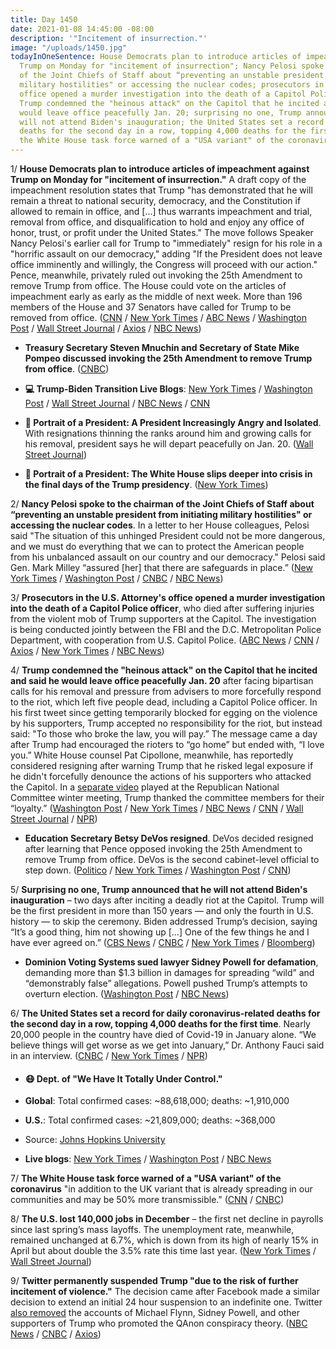 ```yaml
---
title: Day 1450
date: 2021-01-08 14:45:00 -08:00
description: '"Incitement of insurrection."'
image: "/uploads/1450.jpg"
todayInOneSentence: House Democrats plan to introduce articles of impeachment against
  Trump on Monday for "incitement of insurrection"; Nancy Pelosi spoke to the chairman
  of the Joint Chiefs of Staff about “preventing an unstable president from initiating
  military hostilities" or accessing the nuclear codes; prosecutors in the U.S. Attorney's
  office opened a murder investigation into the death of a Capitol Police officer;
  Trump condemned the "heinous attack" on the Capitol that he incited and said he
  would leave office peacefully Jan. 20; surprising no one, Trump announced that he
  will not attend Biden's inauguration; the United States set a record for daily coronavirus-related
  deaths for the second day in a row, topping 4,000 deaths for the first time; and
  the White House task force warned of a "USA variant" of the coronavirus.
---
```


1/ **House Democrats plan to introduce articles of impeachment against Trump on Monday for "incitement of insurrection."** A draft copy of the impeachment resolution states that Trump "has demonstrated that he will remain a threat to national security, democracy, and the Constitution if allowed to remain in office, and \[...\] thus warrants impeachment and trial, removal from office, and disqualification to hold and enjoy any office of honor, trust, or profit under the United States." The move follows Speaker Nancy Pelosi's earlier call for Trump to "immediately" resign for his role in a "horrific assault on our democracy," adding "If the President does not leave office imminently and willingly, the Congress will proceed with our action." Pence, meanwhile, privately ruled out invoking the 25th Amendment to remove Trump from office. The House could vote on the articles of impeachment early as early as the middle of next week. More than 196 members of the House and 37 Senators have called for Trump to be removed from office. ([CNN](https://www.cnn.com/2021/01/08/politics/house-democrats-impeachment-plans/index.html) / [New York Times](https://www.nytimes.com/2021/01/08/us/politics/trump-impeachment-pelosi.html) / [ABC News](https://abcnews.go.com/Politics/trump-pressure-resign-face-impeachment-attend-bidens-inauguration/story?id=75099643) / [Washington Post](https://www.washingtonpost.com/powerpost/impeachment-trump-congress/2021/01/08/2a0d83ca-51c3-11eb-b96e-0e54447b23a1_story.html) / [Wall Street Journal](https://www.wsj.com/articles/democrats-intensify-calls-to-remove-trump-after-capitol-riot-11610117456) / [Axios](https://www.axios.com/trump-concession-removal-214d89e2-6cc5-4a02-9d1e-ae9400cf8bef.html) / [NBC News](https://www.nbcnews.com/politics/congress/over-100-lawmakers-are-calling-president-trump-s-removal-here-n1253309))

* **Treasury Secretary Steven Mnuchin and Secretary of State Mike Pompeo discussed invoking the 25th Amendment to remove Trump from office**. ([CNBC](https://www.cnbc.com/2021/01/07/mnuchin-pompeo-discussed-trump-removal-after-dc-riots.html))

* **💻 Trump-Biden Transition Live Blogs**: [New York Times](https://www.nytimes.com/live/2021/01/08/us/trump-biden) / [Washington Post](https://www.washingtonpost.com/politics/2021/01/08/capitol-biden-trump-live-updates/) / [Wall Street Journal](https://www.wsj.com/livecoverage/biden-trump-electoral-college-certification-congress) / [NBC News](https://www.nbcnews.com/politics/congress/live-blog/2021-01-08-capitol-riots-electoral-vote-count-n1253384) / [CNN](https://www.cnn.com/politics/live-news/washington-dc-riots-trump-news-friday/h_9fe353ffc1f72d1e6a74fd817d635b65)

* **👑 Portrait of a President: A President Increasingly Angry and Isolated**. With resignations thinning the ranks around him and growing calls for his removal, president says he will depart peacefully on Jan. 20. ([Wall Street Journal](https://www.wsj.com/articles/under-pressure-trump-condemns-violence-at-capitol-and-acknowledges-election-loss-11610069019))

* **👑 Portrait of a President: The White House slips deeper into crisis in the final days of the Trump presidency**. ([New York Times](https://www.nytimes.com/2021/01/08/us/politics/the-white-house-slips-deeper-into-crisis-in-the-final-days-of-the-trump-presidency.html))

2/ **Nancy Pelosi spoke to the chairman of the Joint Chiefs of Staff about “preventing an unstable president from initiating military hostilities" or accessing the nuclear codes**. In a letter to her House colleagues, Pelosi said "The situation of this unhinged President could not be more dangerous, and we must do everything that we can to protect the American people from his unbalanced assault on our country and our democracy." Pelosi said Gen. Mark Milley “assured \[her\] that there are safeguards in place.” ([New York Times](https://www.nytimes.com/2021/01/08/us/politics/trump-impeachment-pelosi.html) / [Washington Post](https://www.nytimes.com/2021/01/08/us/politics/trump-impeachment-pelosi.html) / [CNBC](https://www.cnbc.com/2021/01/08/pelosi-prevent-trump-from-launching-nuclear-strike.html) / [NBC News](https://www.nbcnews.com/politics/congress/speaker-pelosi-called-military-chief-about-unhinged-trump-s-access-n1253501))

3/ **Prosecutors in the U.S. Attorney's office opened a murder investigation into the death of a Capitol Police officer**, who died after suffering injuries from the violent mob of Trump supporters at the Capitol. The investigation is being conducted jointly between the FBI and the D.C. Metropolitan Police Department, with cooperation from U.S. Capitol Police. ([ABC News](https://abcnews.go.com/Politics/capitol-police-officer-dies-injuries-suffered-riots/story?id=75124131) / [CNN](https://www.cnn.com/2021/01/08/politics/capitol-police-officer-killed/index.html) / [Axios](https://www.axios.com/capitol-police-officer-dies-from-injuries-suffered-during-pro-trump-riot-d9ad771f-0dcf-4954-875e-c2fc402aac74.html) / [New York Times](https://www.nytimes.com/2021/01/08/us/brian-sicknick-police-capitol-dies.html) / [NBC News](https://www.nbcnews.com/politics/politics-news/capitol-police-officer-has-died-after-clashing-pro-trump-mob-n1253396))

4/ **Trump condemned the "heinous attack" on the Capitol that he incited and said he would leave office peacefully Jan. 20** after facing bipartisan calls for his removal and pressure from advisers to more forcefully respond to the riot, which left five people dead, including a Capitol Police officer. In his first tweet since getting temporarily blocked for egging on the violence by his supporters, Trump accepted no responsibility for the riot, but instead said: "To those who broke the law, you will pay.” The message came a day after Trump had encouraged the rioters to “go home” but ended with, “I love you.” White House counsel Pat Cipollone, meanwhile, has reportedly considered resigning after warning Trump that he risked legal exposure if he didn't forcefully denounce the actions of his supporters who attacked the Capitol. In a [separate video](https://www.nytimes.com/2021/01/08/us/politics/trump-thanks-republicans-for-their-loyalty-in-upbeat-video-about-the-2020-election.html) played at the Republican National Committee winter meeting, Trump thanked the committee members for their “loyalty.” ([Washington Post](https://www.washingtonpost.com/politics/trump-rage-riot/2021/01/07/26894c54-5108-11eb-b96e-0e54447b23a1_story.html) / [New York Times](https://www.nytimes.com/2021/01/07/us/politics/video-trump.html) / [NBC News](https://www.nbcnews.com/politics/politics-news/facing-calls-removal-trump-reverses-positions-election-loss-rioters-covid-n1253397) / [CNN](https://www.cnn.com/2021/01/08/politics/pat-cipollone-white-house-counsel/index.html) / [Wall Street Journal](https://www.wsj.com/articles/under-pressure-trump-condemns-violence-at-capitol-and-acknowledges-election-loss-11610069019) / [NPR](https://www.npr.org/sections/congress-electoral-college-tally-live-updates/2021/01/07/954587997/white-house-condemns-violence-on-capitol-hill-without-addressing-trumps-role))

* **Education Secretary Betsy DeVos resigned**. DeVos decided resigned after learning that Pence opposed invoking the 25th Amendment to remove Trump from office. DeVos is the second cabinet-level official to step down. ([Politico](https://www.politico.com/news/2021/01/08/devos-resignation-trump-rioters-456574) / [New York Times](https://www.nytimes.com/2021/01/07/us/politics/betsy-devos-resigns.html) / [Washington Post](https://www.washingtonpost.com/education/education-secretary-devos-resigns/2021/01/07/1a3c967a-5155-11eb-b96e-0e54447b23a1_story.html) / [CNN](https://www.cnn.com/2021/01/07/politics/betsy-devos-donald-trump/index.html))

5/ **Surprising no one, Trump announced that he will not attend Biden's inauguration** – two days after inciting a deadly riot at the Capitol. Trump will be the first president in more than 150 years — and only the fourth in U.S. history — to skip the ceremony. Biden addressed Trump’s decision, saying “It’s a good thing, him not showing up \[...\] One of the few things he and I have ever agreed on.” ([CBS News](https://www.cbsnews.com/news/trump-will-not-attend-biden-inauguration/) / [CNBC](https://www.cnbc.com/2021/01/08/biden-inauguration-trump-will-not-attend-on-jan-20.html) / [New York Times](https://www.nytimes.com/live/2021/01/08/us/trump-biden/as-the-white-house-slips-into-deeper-crisis-trump-says-he-will-not-go-to-bidens-inauguration) / [Bloomberg](https://www.bloomberg.com/news/articles/2021-01-08/trump-says-he-won-t-attend-biden-s-inauguration-on-jan-20-kjogm7z7?sref=MIBMEEoj))

* **Dominion Voting Systems sued lawyer Sidney Powell for defamation**, demanding more than $1.3 billion in damages for spreading “wild” and “demonstrably false” allegations. Powell pushed Trump’s attempts to overturn election. ([Washington Post](https://www.washingtonpost.com/politics/dominion-sues-pro-trump-lawyer-sidney-powell-seeking-more-than-13-billion/2021/01/08/ebe5dbe0-5106-11eb-b96e-0e54447b23a1_story.html) / [NBC News](https://www.nbcnews.com/politics/2020-election/dominion-sues-trump-lawyer-sidney-powell-defamation-seeks-1-3-n1253464))

6/ **The United States set a record for daily coronavirus-related deaths for the second day in a row, topping 4,000 deaths for the first time**. Nearly 20,000 people in the country have died of Covid-19 in January alone. “We believe things will get worse as we get into January,” Dr. Anthony Fauci said in an interview. ([CNBC](https://www.cnbc.com/2021/01/08/us-reports-more-than-4000-covid-deaths-for-first-time-as-outbreak-worsens.html) / [New York Times](https://www.nytimes.com/live/2021/01/08/world/covid-19-coronavirus/things-will-get-worse-dr-fauci-warned-they-did) / [NPR](https://www.npr.org/sections/coronavirus-live-updates/2021/01/07/954324536/december-was-pandemics-deadliest-month-vaccine-process-has-been-slow))

* #### 😷 Dept. of "We Have It Totally Under Control."

* **Global**: Total confirmed cases: \~88,618,000; deaths: \~1,910,000

* **U.S.**: Total confirmed cases: \~21,809,000; deaths: \~368,000

* Source: [Johns Hopkins University](https://coronavirus.jhu.edu/map.html)

* **Live blogs**: [New York Times](https://www.nytimes.com/live/2021/01/08/world/covid-19-coronavirus) / [Washington Post](https://www.washingtonpost.com/nation/2021/01/08/coronavirus-covid-live-updates-us/) / [NBC News](https://www.nbcnews.com/news/us-news/live-blog/2021-01-08-covid-live-updates-vaccine-news-n1253431)

7/ **The White House task force warned of a "USA variant" of the coronavirus** "in addition to the UK variant that is already spreading in our communities and may be 50% more transmissible." ([CNN](https://www.cnn.com/2021/01/08/politics/white-house-coronavirus-task-force-reports/index.html) / [CNBC](https://www.cnbc.com/2021/01/08/white-house-covid-task-force-warns-of-possible-new-usa-variant-driving-spread.html))

8/ **The U.S. lost 140,000 jobs in December** – the first net decline in payrolls since last spring’s mass layoffs. The unemployment rate, meanwhile, remained unchanged at 6.7%, which is down from its high of nearly 15% in April but about double the 3.5% rate this time last year. ([New York Times](https://www.nytimes.com/live/2021/01/08/business/us-economy-coronavirus#december-2020-jobs-report) / [Wall Street Journal](https://www.wsj.com/articles/december-jobs-report-coronavirus-2020-11610080447))

9/ **Twitter permanently suspended Trump "due to the risk of further incitement of violence."** The decision came after Facebook made a similar decision to extend an initial 24 hour suspension to an indefinite one. Twitter [also removed](https://www.nbcnews.com/tech/tech-news/twitter-bans-michael-flynn-sidney-powell-qanon-account-purge-n1253550) the accounts of Michael Flynn, Sidney Powell, and other supporters of Trump who promoted the QAnon conspiracy theory. ([NBC News](https://www.nbcnews.com/tech/tech-news/twitter-permanently-bans-president-donald-trump-n1253588) / [CNBC](https://www.cnbc.com/2021/01/08/twitter-permanently-suspends-trumps-account.html) / [Axios](https://www.axios.com/twitter-ban-trump-4242dbe6-f456-46fd-8bfe-d43b94ef9f07.html))